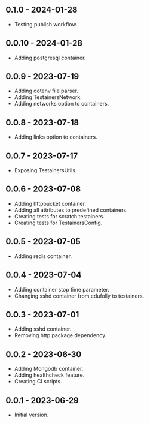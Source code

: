## 0.1.0 - 2024-01-28

- Testing publish workflow.

## 0.0.10 - 2024-01-28

- Adding postgresql container.

## 0.0.9 - 2023-07-19

- Adding dotenv file parser.
- Adding TestainersNetwork.
- Adding networks option to containers.

## 0.0.8 - 2023-07-18

- Adding links option to containers.

## 0.0.7 - 2023-07-17

- Exposing TestainersUtils.

## 0.0.6 - 2023-07-08

- Adding httpbucket container.
- Adding all attributes to predefined containers.
- Creating tests for scratch testainers.
- Creating tests for TestainersConfig.

## 0.0.5 - 2023-07-05

- Adding redis container.

## 0.0.4 - 2023-07-04

- Adding container stop time parameter.
- Changing sshd container from edufolly to testainers.

## 0.0.3 - 2023-07-01

- Adding sshd container.
- Removing http package dependency.

## 0.0.2 - 2023-06-30

- Adding Mongodb container.
- Adding healthcheck feature.
- Creating CI scripts.

## 0.0.1 - 2023-06-29

- Initial version.
